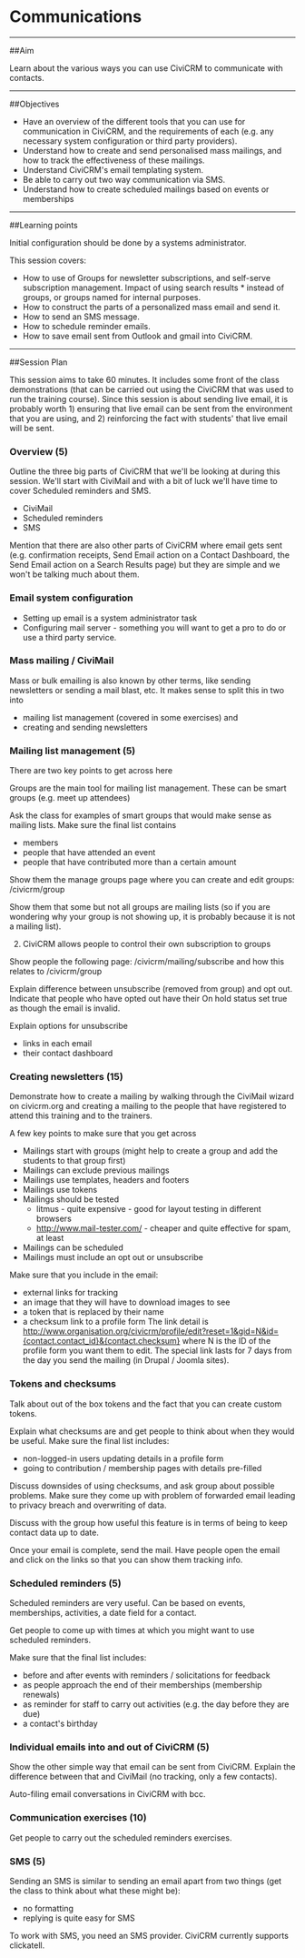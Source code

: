 # Communications

---
##Aim

Learn about the various ways you can use CiviCRM to communicate with contacts.

---
##Objectives

* Have an overview of the different tools that you can use for communication in CiviCRM, and the requirements of each (e.g. any necessary system configuration or third party providers).
* Understand how to create and send personalised mass mailings, and how to track the effectiveness of these mailings.
* Understand CiviCRM's email templating system.
* Be able to carry out two way communication via SMS.
* Understand how to create scheduled mailings based on events or memberships

---
##Learning points

Initial configuration should be done by a systems administrator.

This session covers:

* How to use of Groups for newsletter subscriptions, and self-serve subscription management. Impact of using search results * instead of groups, or groups named for internal purposes.
* How to construct the parts of a personalized mass email and send it.
* How to send an SMS message.
* How to schedule reminder emails.
* How to save email sent from Outlook and gmail into CiviCRM.

---
##Session Plan

This session aims to take 60 minutes.  It includes some front of the class demonstrations (that can be carried out using the CiviCRM that was used to run the training course). Since this session is about sending live email, it is probably worth 1) ensuring that live email can be sent from the environment that you are using, and 2) reinforcing the fact with students' that live email will be sent.

### Overview (5)

Outline the three big parts of CiviCRM that we'll be looking at during this session.  We'll start with CiviMail and with a bit of luck we'll have time to cover Scheduled reminders and SMS.

* CiviMail
* Scheduled reminders
* SMS

Mention that there are also other parts of CiviCRM where email gets sent (e.g. confirmation receipts, Send Email action on a Contact Dashboard, the Send Email action on a Search Results page) but they are simple and we won't be talking much about them.

### Email system configuration

* Setting up email is a system administrator task
* Configuring mail server - something you will want to get a pro to do or use a third party service.

### Mass mailing / CiviMail

Mass or bulk emailing is also known by other terms, like sending newsletters or sending a mail blast, etc.  It makes sense to split this in two into

* mailing list management (covered in some exercises) and
* creating and sending newsletters

### Mailing list management (5)

There are two key points to get across here

Groups are the main tool for mailing list management.  These can be smart groups (e.g. meet up attendees)

Ask the class for examples of smart groups that would make sense as mailing lists. Make sure the final list contains

* members
* people that have attended an event
* people that have contributed more than a certain amount

Show them the manage groups page where you can create and edit groups: /civicrm/group

Show them that some but not all groups are mailing lists (so if you are wondering why your group is not showing up, it is probably because it is not a mailing list).

2) CiviCRM allows people to control their own subscription to groups

Show people the following page: /civicrm/mailing/subscribe and how this relates to /civicrm/group

Explain difference between unsubscribe (removed from group) and opt out. Indicate that people who have opted out have their On hold status set true as though the email is invalid.

Explain options for unsubscribe

* links in each email
* their contact dashboard

### Creating newsletters (15)

Demonstrate how to create a mailing by walking through the CiviMail wizard on civicrm.org and creating a mailing to the people that have registered to attend this training and to the trainers.

A few key points to make sure that you get across

* Mailings start with groups (might help to create a group and add the students to that group first)
* Mailings can exclude previous mailings
* Mailings use templates, headers and footers
* Mailings use tokens
* Mailings should be tested
     * litmus - quite expensive - good for layout testing in different browsers
     * http://www.mail-tester.com/ - cheaper and quite effective for spam, at least
* Mailings can be scheduled
* Mailings must include an opt out or unsubscribe

Make sure that you include in the email:

* external links for tracking
* an image that they will have to download images to see
* a token that is replaced by their name
* a checksum link to a profile form
  The link detail is http://www.organisation.org/civicrm/profile/edit?reset=1&gid=N&id={contact.contact_id}&{contact.checksum} where N is the ID of the profile form you want them to edit.
The special link lasts for 7 days from the day you send the mailing (in Drupal / Joomla sites).

### Tokens and checksums

 Talk about out of the box tokens and the fact that you can create custom tokens.

Explain what checksums are and get people to think about when they would be useful.  Make sure the final list includes:

* non-logged-in users updating details in a profile form
* going to contribution / membership pages with details pre-filled

Discuss downsides of using checksums, and ask group about possible problems. Make sure they come up with problem of forwarded email leading to privacy breach and overwriting of data.

Discuss with the group how useful this feature is in terms of being to keep contact data up to date.

Once your email is complete, send the mail.  Have people open the email and click on the links so that you can show them tracking info.

### Scheduled reminders (5)

Scheduled reminders are very useful.  Can be based on events, memberships, activities, a date field for a contact.

Get people to come up with times at which you might want to use scheduled reminders.

Make sure that the final list includes:

* before and after events with reminders / solicitations for feedback
* as people approach the end of their memberships (membership renewals)
* as reminder for staff to carry out activities (e.g. the day before they are due)
* a contact's birthday

### Individual emails into and out of CiviCRM (5)

Show the other simple way that email can be sent from CiviCRM. Explain the difference between that and CiviMail (no tracking, only a few contacts).

Auto-filing email conversations in CiviCRM with bcc.

### Communication exercises (10)

Get people to carry out the scheduled reminders exercises.

### SMS (5)

Sending an SMS is similar to sending an email apart from two things (get the class to think about what these might be):

* no formatting
* replying is quite easy for SMS

To work with SMS, you need an SMS provider.  CiviCRM currently supports clickatell.
